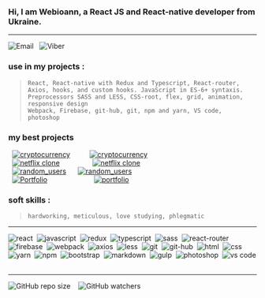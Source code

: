### Hi, I am Webioann, a React JS and React-native developer from Ukraine.

---

![Email][2b]&nbsp; &nbsp;![Viber][3b]

### use in my projects :

> `React, React-native with Redux and Typescript, React-router, Axios, hooks, and custom hooks. JavaScript in ES-6+ syntaxis.`<br/> `Preprocessors SASS and LESS, CSS-root, flex, grid, animation, responsive design` <br/> `Webpack, Firebase, git-hub, git, npm and yarn, VS code, photoshop`

### my best projects <br/>

&nbsp; [![cryptocurrency][6b]][6a]&nbsp;&nbsp;&nbsp;&nbsp;&nbsp;&nbsp;&nbsp;&nbsp;&nbsp;&nbsp;[![cryptocurrency][6c]][6d]<br/>
&nbsp; [![netflix clone][7b]][7a]&nbsp;&nbsp;&nbsp;&nbsp;&nbsp;&nbsp;&nbsp;&nbsp;&nbsp;&nbsp;&nbsp;&nbsp;&nbsp;&nbsp;&nbsp;&nbsp;&nbsp;[![netflix clone][7c]][7d]<br/>
&nbsp; [![random_users][5b]][5a]&nbsp;&nbsp;&nbsp;&nbsp;&nbsp;&nbsp;[![random_users][5c]][5d]<br/>
&nbsp; [![Portfolio][4b]][4a]&nbsp;&nbsp;&nbsp;&nbsp;&nbsp;&nbsp;&nbsp;&nbsp;&nbsp;&nbsp;&nbsp;&nbsp;&nbsp;&nbsp;&nbsp;&nbsp;&nbsp;&nbsp;&nbsp;&nbsp;&nbsp;&nbsp;&nbsp;&nbsp;[![portfolio][4c]][4d]<br/>

### soft skills :

> `hardworking, meticulous, love studying, phlegmatic`

---

![react](https://img.shields.io/badge/react-blue.svg?style=flat&logo=react&logoColor=white)&nbsp;
![javascript](https://img.shields.io/badge/javascript-%23323330.svg?style=flat&logo=javascript&logoColor=%23F7DF1E)&nbsp;
![redux](https://img.shields.io/badge/redux-%23593d88.svg?style=flat&logo=redux&logoColor=white)&nbsp;
![typescript](https://img.shields.io/badge/typescript-%231572B6.svg?style=flat&logo=typescript&logoColor=white)&nbsp;
![sass](https://img.shields.io/badge/SASS-hotpink.svg?style=flat&logo=sass&logoColor=white)&nbsp;
![react-router](https://img.shields.io/badge/react_router-CA4245?style=flat&logo=react-router&logoColor=white)&nbsp;
![firebase](https://img.shields.io/badge/firebase-%23323330?style=flat&logo=Firebase&logoColor=#FFCA28)&nbsp;
![webpack](https://img.shields.io/badge/webpack-%238DD6F9.svg?style=flat&logo=webpack&logoColor=black)&nbsp;
![axios](https://img.shields.io/badge/axios-%231572B6.svg?style=flat&logo=axios&logoColor=black)&nbsp;
![less](https://img.shields.io/badge/LESS-%231572B6.svg?style=flat&logo=less&logoColor=white)&nbsp;
![git](https://img.shields.io/badge/git-%23F05033.svg?style=flat&logo=git&logoColor=white)&nbsp;
![git-hub](https://img.shields.io/badge/github-%23323330.svg?style=flat&logo=github&logoColor=white)&nbsp;
![html](https://img.shields.io/badge/html5-%23E34F26.svg?style=flat&logo=html5&logoColor=white)&nbsp;
![css](https://img.shields.io/badge/css3-%231572B6.svg?style=flat&logo=css3&logoColor=white)&nbsp;
![yarn](https://img.shields.io/badge/yarn-%232C8EBB.svg?style=flat&logo=yarn&logoColor=white)&nbsp;
![npm](https://img.shields.io/badge/npm-%23323330.svg?style=flat&logo=npm&logoColor=white)&nbsp;
![bootstrap](https://img.shields.io/badge/bootstrap-%23563D7C.svg?style=flat&logo=bootstrap&logoColor=white)&nbsp;
![markdown](https://img.shields.io/badge/markdown-%23E34F26.svg?style=flat&logo=markdown&logoColor=white)&nbsp;
![gulp](https://img.shields.io/badge/GULP-%23CF4647.svg?style=flat&logo=gulp&logoColor=white)&nbsp;
![photoshop](https://img.shields.io/badge/photoshop-green.svg?style=flat&logo=adobephotoshop&logoColor=white)&nbsp;
![vs code](https://img.shields.io/badge/VS%20Code-0078d7.svg?style=flat&logo=visual-studio-code&logoColor=white)&nbsp;

---

![GitHub repo size][4] &nbsp;&nbsp; ![GitHub watchers][5] <!--   DINAMIC IN REPOSITORY  -->

<!------------- LINKS ----------------------------------------------------------------------------------------------------->

[1b]: https://img.shields.io/badge/alexandr_veles-%230077b5.svg?style=flat&logo=linkedIn&logoColor=white
[2b]: https://img.shields.io/badge/ioannn7777@gmail.com-%23E34F26.svg?style=flat&logo=gmail&logoColor=red&color=yellow 'my email'
[3b]: https://img.shields.io/badge/+38_(096)_842_25_72-%23593d88.svg?style=?style=for-the-badge&logo=viber&logoColor=white 'send me massage on Viber'

<!-- ------------ CRYPTOCURRENCY LINKS ---------------------------------------->

[6a]: https://ioanncryptovers.web.app// 'visite cryptocurrency app'
[6b]: https://img.shields.io/static/v1?label=cryptocurrency&message=https://cryptocurrency-cea64.web.app&color=gold
[6c]: https://img.shields.io/badge/cryptocurrency-%231572B6.svg?style=?style=for-the-badge&logo=github&logoColor=white
[6d]: https://github.com/webioann/cryptovers 'view code cryptocurrency app'

<!-- ------------ NETFLIX CLONE LINKS ---------------------------------------->

[7a]: https://netflix-clone-7f556.web.app// 'visite Netflix clone'
[7b]: https://img.shields.io/static/v1?label=netflix_clone&message=https://netflix-clone-7f556.web.app&color=gold
[7c]: https://img.shields.io/badge/netflix_clone-%231572B6.svg?style=?style=for-the-badge&logo=github&logoColor=white
[7d]: https://github.com/webioann/netflix-clone 'view code netflix clone app'

<!-- ------------ RANDOM USERS LINKS ---------------------------------------->

[5a]: https://webioann.github.io/random_users// 'visite random_users app'
[5b]: https://img.shields.io/static/v1?label=random_users&message=https://webioann.github.io/random_users&color=gold
[5c]: https://img.shields.io/badge/random_users-%231572B6.svg?style=?style=for-the-badge&logo=github&logoColor=white
[5d]: https://github.com/webioann/random_users 'view code random_users app'

<!-- ------------ PORTFOLIO LINKS ---------------------------------------->

[4a]: https://webioann.github.io/portfolio/ 'visite my portfolio'
[4b]: https://img.shields.io/static/v1?label=portfolio&message=https://webioann.github.io/portfolio&color=gold
[4c]: https://img.shields.io/badge/portfolio-%231572B6.svg?style=?style=for-the-badge&logo=github&logoColor=white
[4d]: https://github.com/webioann/portfolio 'view code portfolio app'
[4]: https://img.shields.io/github/repo-size/webioann/webioann?color=red&logo=GitHub
[5]: https://img.shields.io/github/watchers/webioann/webioann?color=red&logo=GitHub

<!-- <img src="./assets/github-bg.jpg"/> -->
